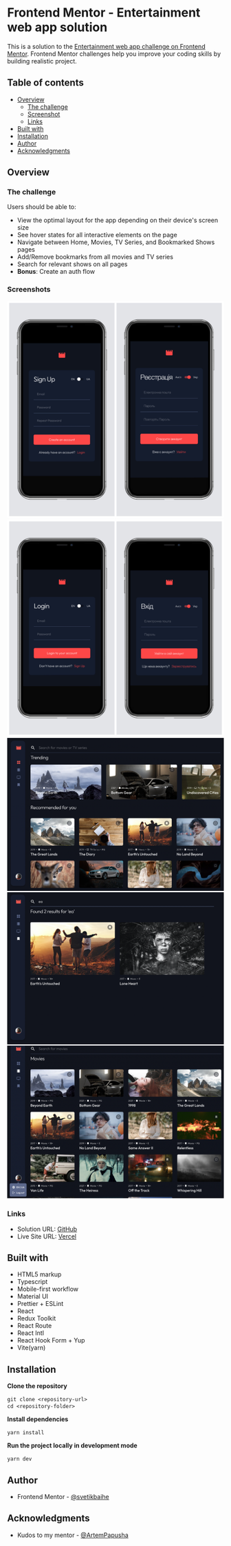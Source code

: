 # Frontend Mentor - Entertainment web app solution

This is a solution to the
[Entertainment web app challenge on Frontend Mentor](https://www.frontendmentor.io/challenges/entertainment-web-app-J-UhgAW1X).
Frontend Mentor challenges help you improve your coding skills by building
realistic project.

## Table of contents

- [Overview](#overview)
  - [The challenge](#the-challenge)
  - [Screenshot](#screenshot)
  - [Links](#links)
- [Built with](#built-with)
- [Installation](#installation)
- [Author](#author)
- [Acknowledgments](#acknowledgments)

## Overview

### The challenge

Users should be able to:

- View the optimal layout for the app depending on their device's screen size
- See hover states for all interactive elements on the page
- Navigate between Home, Movies, TV Series, and Bookmarked Shows pages
- Add/Remove bookmarks from all movies and TV series
- Search for relevant shows on all pages
- **Bonus**: Create an auth flow

### Screenshots

![Sign up_mobile](public/images/screenshots/sign-up_mobile.png)
![Login_mobile](public/images/screenshots/login_mobile.png)
![Home_desktop](public/images/screenshots/home_desktop.png)
![Bookmarked_desktop](public/images/screenshots/bookmarked_desktop_search.png)
![Desktop-menu_desktop](public/images/screenshots/desktop_menu.png)

### Links

- Solution URL:
  [GitHub](https://github.com/svetikbaihe/entertainment-web-app.git)
- Live Site URL: [Vercel](https://entertainment-web-app-sgjk.vercel.app/login)

## Built with

- HTML5 markup
- Typescript
- Mobile-first workflow
- Material UI
- Prettier + ESLint
- React
- Redux Toolkit
- React Route
- React Intl
- React Hook Form + Yup
- Vite(yarn)

## Installation

**Clone the repository**

```
git clone <repository-url>
cd <repository-folder>
```

**Install dependencies**
```
yarn install
```

**Run the project locally in development mode**
```
yarn dev
```

## Author

- Frontend Mentor -
  [@svetikbaihe](https://www.frontendmentor.io/profile/svetikbaihe)

## Acknowledgments

- Kudos to my mentor - [@ArtemPapusha](https://github.com/ArtemPapusha)
